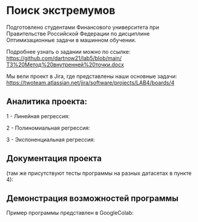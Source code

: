 # Поиск экстремумов
Подготовлено студентами Финансового университета при Правительстве Российской Федерации по дисциплине Оптимизационные задачи в машинном обучении. 

Подробнее узнать о задании можно по ссылке: https://github.com/dartnow21/lab5/blob/main/ТЗ%20Метод%20внутренней%20точки.docx

Мы вели проект в Jira, где представлены наши основные задачи: https://twoteam.atlassian.net/jira/software/projects/LAB4/boards/4

## Аналитика проекта:

1 - Линейная регрессия: 

2 - Полиномиальная регрессия: 

3 - Экспоненциальная регрессия: 

## Документация проекта 

(там же присутствуют тесты программы на разных датасетах в пункте 4): 

## Демонстрация возможностей программы

Пример программы представлен в GoogleColab: 
